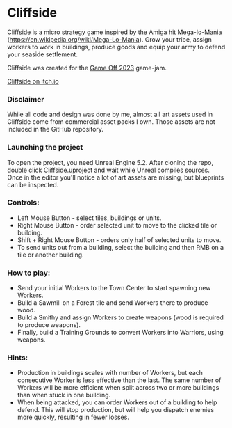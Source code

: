 # Cliffside
Cliffside is a micro strategy game inspired by the Amiga hit Mega-lo-Mania (https://en.wikipedia.org/wiki/Mega-Lo-Mania). Grow your tribe, assign workers to work in buildings, produce goods and equip your army to defend your seaside settlement.

Cliffside was created for the [Game Off 2023](https://itch.io/jam/game-off-2023) game-jam.

[Cliffside on itch.io](https://smallshake.itch.io/cliffside)

### Disclaimer
While all code and design was done by me, almost all art assets used in Cliffside come from commercial asset packs I own. Those assets are not included in the GitHub repository.

### Launching the project
To open the project, you need Unreal Engine 5.2. After cloning the repo, double click Cliffside.uproject and wait while Unreal compiles sources. Once in the editor you'll notice a lot of art assets are missing, but blueprints can be inspected.

### Controls:
* Left Mouse Button - select tiles, buildings or units.
* Right Mouse Button - order selected unit to move to the clicked tile or building.
* Shift + Right Mouse Button - orders only half of selected units to move.
* To send units out from a building, select the building and then RMB on a tile or another building.

### How to play:
* Send your initial Workers to the Town Center to start spawning new Workers. 
* Build a Sawmill on a Forest tile and send Workers there to produce wood.
* Build a Smithy and assign Workers to create weapons (wood is required to produce weapons).
* Finally, build a Training Grounds to convert Workers into Warriors, using weapons.

### Hints:
- Production in buildings scales with number of Workers, but each consecutive Worker is less effective than the last. The same number of Workers will be more efficient when split across two or more buildings than when stuck in one building.
- When being attacked, you can order Workers out of a building to help defend. This will stop production, but will help you dispatch enemies more quickly, resulting in fewer losses.
